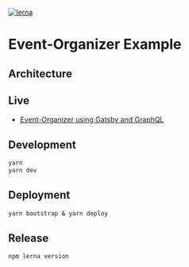 [![lerna](https://img.shields.io/badge/maintained%20with-lerna-cc00ff.svg)](https://lernajs.io/)

# Event-Organizer Example

## Architecture

## Live

- [Event-Organizer using Gatsby and GraphQL](http://event-organizer.mikebild.com)

## Development

```bash
yarn
yarn dev
```

## Deployment

```bash
yarn bootstrap & yarn deploy
```

## Release

```bash
npm lerna version
```
